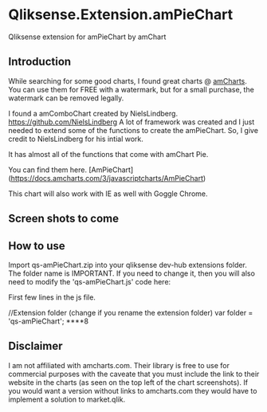 # Qliksense.Extension.amPieChart
Qliksense extension for amPieChart by amChart

## Introduction
While searching for some good charts, I found great charts @ [amCharts](https://www.amcharts.com/).  You can use them for FREE with a watermark, but for a small purchase, the watermark can be removed legally.  

I found a amComboChart created by NielsLindberg.  https://github.com/NielsLindberg  A lot of framework was created and I just needed to extend some of the functions to create the amPieChart. So, I give credit to NielsLindberg for his intial work.

It has almost all of the functions that come with amChart Pie.  

You can find them here.  [AmPieChart] (https://docs.amcharts.com/3/javascriptcharts/AmPieChart)

This chart will also work with IE as well with Goggle Chrome.

## Screen shots to come

## How to use
Import qs-amPieChart.zip into your qliksense dev-hub extensions folder.  The folder name is IMPORTANT.  If you need to change it, then you will also need to modify the 'qs-amPieChart.js' code here:  

First few lines in the js file.

//Extension folder (change if you rename the extension folder)
var folder = 'qs-amPieChart';
 ****8
 
## Disclaimer
I am not affiliated with amcharts.com. Their library is free to use for commercial purposes with the caveate that you must include the link to their website in the charts (as seen on the top left of the chart screenshots). If you would want a version without links to amcharts.com they would have to implement a solution to market.qlik.
